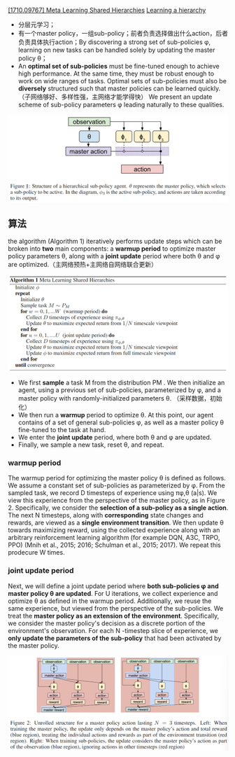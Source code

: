 [[1710.09767] Meta Learning Shared Hierarchies](https://arxiv.org/abs/1710.09767)
[Learning a hierarchy](https://openai.com/research/learning-a-hierarchy)

- 分层元学习；
- 有一个master policy，一组sub-policy；前者负责选择做出什么action，后者负责具体执行action；By discovering a strong set of sub-policies φ, learning on new tasks can be handled solely by updating the master policy θ；
- An **optimal set of sub-policies** must be fine-tuned enough to achieve high performance. At the same time, they must be robust enough to work on wide ranges of tasks. Optimal sets of sub-policies must also be **diversely** structured such that master policies can be learned quickly. （子网络够好、多样性强，主网络才能学得快） We present an update scheme of sub-policy parameters φ leading naturally to these qualities.

![image.png](https://raw.githubusercontent.com/Shichun-Liu/images-on-picgo/main/pics/20240108163811.png)

## 算法
the algorithm (Algorithm 1) iteratively performs update steps which can be broken into **two** main components: a **warmup period** to optimize master policy parameters θ, along with a **joint update** period where both θ and φ are optimized.（主网络预热+主网络自网络联合更新）

![image.png](https://raw.githubusercontent.com/Shichun-Liu/images-on-picgo/main/pics/20240108164858.png)

- We first **sample** a task M from the distribution PM . We then initialize an agent, using a previous set of sub-policies, parameterized by φ, and a master policy with randomly-initialized parameters θ. （采样数据，初始化）
- We then run a **warmup** period to optimize θ. At this point, our agent contains of a set of general sub-policies φ, as well as a master policy θ fine-tuned to the task at hand. 
- We enter the **joint update** period, where both θ and φ are updated. 
- Finally, we sample a new task, reset θ, and repeat.

### warmup period
The warmup period for optimizing the master policy θ is defined as follows. We assume a constant set of sub-policies as parameterized by φ. From the sampled task, we record D timesteps of experience using πφ,θ (a|s). We view this experience from the perspective of the master policy, as in Figure 2. Specifically, we consider the **selection of a sub-policy as a single action**. The next N timesteps, along with **corresponding** state changes and rewards, are viewed as a **single environment transition**. We then update θ towards maximizing reward, using the collected experience along with an arbitrary reinforcement learning algorithm (for example DQN, A3C, TRPO, PPO) (Mnih et al., 2015; 2016; Schulman et al., 2015; 2017). We repeat this prodecure W times.

###  joint update period
Next, we will define a joint update period where **both sub-policies φ and master policy θ are updated**. For U iterations, we collect experience and optimize θ as defined in the warmup period. Additionally, we reuse the same experience, but viewed from the perspective of the sub-policies. We treat the **master policy as an extension of the environment**. Specifically, we consider the master policy's decision as a discrete portion of the environment's observation. For each N -timestep slice of experience, we **only update the parameters of the sub-policy** that had been activated by the master policy.

![image.png](https://raw.githubusercontent.com/Shichun-Liu/images-on-picgo/main/pics/20240108183906.png)

